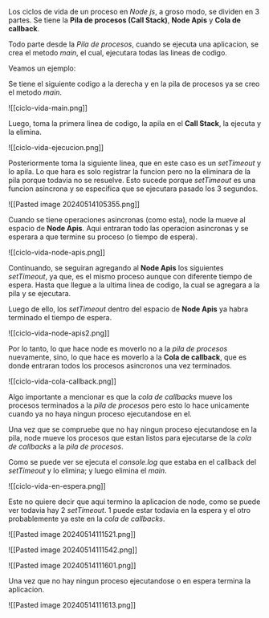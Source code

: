 Los ciclos de vida de un proceso en *Node js*, a groso modo, se dividen en 3 partes.
Se tiene la **Pila de procesos (Call Stack)**, **Node Apis** y **Cola de callback**.

Todo parte desde la *Pila de procesos*, cuando se ejecuta una aplicacion, se crea el metodo *main*, el cual, ejecutara todas las lineas de codigo.

Veamos un ejemplo:

Se tiene el siguiente codigo a la derecha y en la pila de procesos ya se creo el metodo *main*.

![[ciclo-vida-main.png]]

Luego, toma la primera linea de codigo, la apila en el **Call Stack**, la ejecuta y la elimina.

![[ciclo-vida-ejecucion.png]]

Posteriormente toma la siguiente linea, que en este caso es un *setTimeout* y lo apila. Lo que hara es solo registrar la funcion pero no la eliminara de la pila porque todavia no se resuelve. Esto sucede porque *setTimeout* es una funcion asincrona y se especifica que se ejecutara pasado los 3 segundos.

![[Pasted image 20240514105355.png]]

Cuando se tiene operaciones asincronas (como esta), node la mueve al espacio de **Node Apis**. Aqui entraran todo las operacion asincronas y se esperara a que termine su proceso (o tiempo de espera).

![[ciclo-vida-node-apis.png]]

Continuando, se seguiran agregando al **Node Apis** los siguientes *setTimeout*, ya que, es el mismo proceso aunque con diferente tiempo de espera. Hasta que llegue a la ultima linea de codigo, la cual se agregara a la pila y se ejecutara.

Luego de ello, los *setTimeout* dentro del espacio de **Node Apis** ya habra terminado el tiempo de espera.

![[ciclo-vida-node-apis2.png]]

Por lo tanto, lo que hace node es moverlo no a la *pila de procesos* nuevamente, sino, lo que hace es moverlo a la **Cola de callback**, que es donde entraran todos los procesos asincronos una vez terminados.

![[ciclo-vida-cola-callback.png]]

Algo importante a mencionar es que la *cola de callbacks* mueve los procesos terminados a la *pila de procesos* pero esto lo hace unicamente cuando ya no haya ningun proceso ejecutandose en el.

Una vez que se compruebe que no hay ningun proceso ejecutandose en la pila, node mueve los procesos que estan listos para ejecutarse de la *cola de callbacks* a la *pila de procesos*.

Como se puede ver se ejecuta el *console.log* que estaba en el callback del *setTimeout* y lo elimina; y luego elimina el *main*.

![[ciclo-vida-en-espera.png]]

Este no quiere decir que aqui termino la aplicacion de node, como se puede ver todavia hay 2 *setTimeout*. 1 puede estar todavia en la espera y el otro probablemente ya este en la *cola de callbacks*. 

![[Pasted image 20240514111521.png]]

![[Pasted image 20240514111542.png]]

![[Pasted image 20240514111601.png]]

Una vez que no hay ningun proceso ejecutandose o en espera termina la aplicacion.

![[Pasted image 20240514111613.png]]




